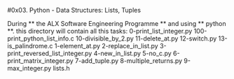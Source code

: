 #0x03. Python - Data Structures: Lists, Tuples

During ** the ALX Software Engineering Programme ** and using ** python **. this directory will contain all this tasks:
0-print_list_integer.py
100-print_python_list_info.c
10-divisible_by_2.py
11-delete_at.py
12-switch.py
13-is_palindrome.c
1-element_at.py
2-replace_in_list.py
3-print_reversed_list_integer.py
4-new_in_list.py
5-no_c.py
6-print_matrix_integer.py
7-add_tuple.py
8-multiple_returns.py
9-max_integer.py
lists.h
 
